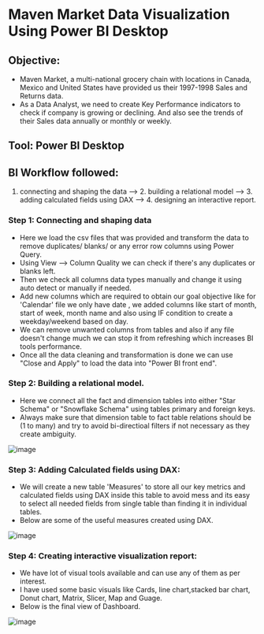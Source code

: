 # Maven Market Data Visualization Using Power BI Desktop

## Objective:
- Maven Market, a multi-national grocery chain with locations in Canada, Mexico and United States have provided us their 1997-1998 Sales and Returns data.
- As a Data Analyst, we need to create Key Performance indicators to check if company is growing or declining. And also see the trends of their Sales data annually or monthly or weekly.

## Tool: Power BI Desktop

## BI Workflow followed:
1. connecting and shaping the data --> 2. building a relational model --> 3. adding calculated fields using DAX --> 4. designing an interactive report.

### Step 1: Connecting and shaping data
- Here we load the csv files that was provided and transform the data to remove duplicates/ blanks/ or any error row columns using Power Query.
- Using View --> Column Quality we can check if there's any duplicates or blanks left.
- Then we check all columns data types manually and change it using auto detect or manually if needed.
- Add new columns which are required to obtain our goal objective like for 'Calendar' file we only have date , we added columns like start of month, start of week, month name and also using IF condition to create a weekday/weekend based on day.
- We can remove unwanted columns from tables and also if any file doesn't change much we can stop it from refreshing which increases BI tools performance.
- Once all the data cleaning and transformation is done we can use "Close and Apply" to load the data into "Power BI front end".

### Step 2: Building a relational model.
- Here we connect all the fact and dimension tables into either "Star Schema" or "Snowflake Schema" using tables primary and foreign keys.
- Always make sure that dimension table to fact table relations should be (1 to many) and try to avoid bi-directioal filters if not necessary as they create ambiguity.

![image](https://github.com/shubham-shetty12/Maven_Market_Data_Visualization/assets/137090796/4bac66f6-999b-4dff-91dc-ff07fc8fc06b)

### Step 3: Adding Calculated fields using DAX:
- We will create a new table 'Measures' to store all our key metrics and calculated fields using DAX inside this table to avoid mess and its easy to select all needed fields from single table than finding it in individual tables.
- Below are some of the useful measures created using DAX.

![image](https://github.com/shubham-shetty12/Maven_Market_Data_Visualization/assets/137090796/b0c2d3d4-131e-488c-919d-b11a5fc22231)

### Step 4: Creating interactive visualization report:
- We have lot of visual tools available and can use any of them as per interest.
- I have used some basic visuals like Cards, line chart,stacked bar chart, Donut chart, Matrix, Slicer, Map and Guage.
-  Below is the final view of Dashboard.

![image](https://github.com/shubham-shetty12/Maven_Market_Data_Visualization/assets/137090796/ce04e279-46a2-4027-8d01-e8355f6f63e8)
